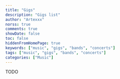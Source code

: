 ```yaml
---
title: "Gigs"
description: "Gigs list"
author: "Artexxx"
norss: true
comments: true
showDate: false
toc: false
hiddenFromHomePage: true
keywords: ["music", "gigs", "bands", "concerts"]
tags: ["music", "gigs", "bands", "concerts"]
categories: ["Music"]
---
```


TODO

<!-- {{< gist sammcj 45a32a7df6ea5b4efec7a7dd3bf2fc95 >}} -->
